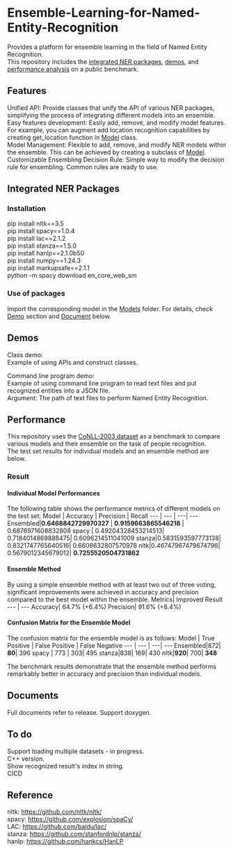 # Ensemble-Learning-for-Named-Entity-Recognition
Provides a platform for ensemble learning in the field of Named Entity Recognition. \
This repository includes the [integrated NER packages](#integrated-ner-packages), [demos](#demos), and [performance analysis](#performance) on a public benchmark.

## Features
Unified API: Provide classes that unify the API of various NER packages, simplifying the process of integrating different models into an ensemble. \
Easy features development: Easily add, remove, and modify model features. For example, you can augment add location recognition capabilities by creating get_location function in [Model](#models) class. \
Model Management: Flexible to add, remove, and modify NER models within the ensemble. This can be achieved by creating a subclass of [Model](Models). \
Customizable Ensembling Decision Rule: Simple way to modify the decision rule for ensembling. Common rules are ready to use.

## Integrated NER Packages
### Installation
pip install nltk==3.5\
pip install spacy==1.0.4\
pip install lac==2.1.2\
pip install stanza==1.5.0\
pip install hanlp==2.1.0b50\
pip install numpy==1.24.3\
pip install markupsafe==2.1.1\
python -m spacy download en_core_web_sm

### Use of packages
Import the corresponding model in the [Models](Models) folder. For details, check [Demo](#demos) section and [Document](#documents) below.

## Demos
Class demo: \
Example of using APIs and construct classes.

Command line program demo: \
Example of using command line program to read text files and put recognized entities into a JSON file. \
Argument: The path of text files to perform Named Entity Recognition.

## Performance 
This repository uses the [CoNLL-2003 dataset](https://huggingface.co/datasets/tner/conll2003) as a benchmark to compare various models and their ensemble on the task of people recognition. \
The test set results for individual models and an ensemble method are below.

### Result
#### Individual Model Performances
The following table shows the performance metrics of different models on the test set:
 Model      | Accuracy | Precision  | Recall
 --- | --- | ---| ---
 Ensembled|**0.6468842729970327** | **0.9159663865546218** | 0.6876971608832808
 spacy      | 0.49204328453214513| 0.7184014869888475| 0.6096214511041009 
stanza|0.5831593597773138| 0.8321747765640516| 0.6608832807570978
nltk|0.46747967479674796| 0.5679012345679012| **0.7255520504731862**

#### Ensemble Method
By using a simple ensemble method with at least two out of three voting, significant improvements were achieved in accuracy and precision compared to the best model within the ensemble.
Metrics|	Improved Result
 --- | --- 
Accuracy|	64.7% (+6.4%)
Precision|	91.6% (+8.4%)

#### Confusion Matrix for the Ensemble Model
The confusion matrix for the ensemble model is as follows:
 Model      | True Positive | False Positive  | False Negative
 --- | --- | ---| ---
 Ensembled|872| **80**| 396
 spacy      | 773 | 303| 495 
stanza|838| 169| 430
nltk|**920**| 700| **348**

The benchmark results demonstrate that the ensemble method performs remarkably better in accuracy and precision than individual models. 

## Documents
Full documents refer to release. 
Support doxygen.

## To do
Support loading multiple datasets - in progress. \
C++ version. \
Show recognized result's index in string. \
CICD

## Reference
nltk: https://github.com/nltk/nltk/ \
spacy: https://github.com/explosion/spaCy/ \
LAC: https://github.com/baidu/lac/ \
stanza: https://github.com/stanfordnlp/stanza/ \
hanlp: https://github.com/hankcs/HanLP
